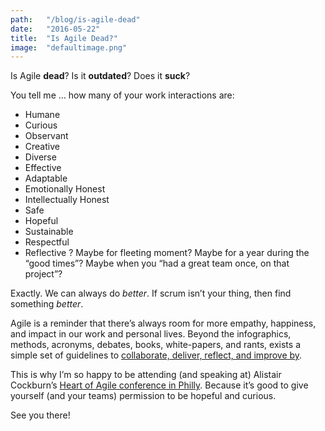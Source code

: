 ```yaml
---
path:	"/blog/is-agile-dead"
date:	"2016-05-22"
title:	"Is Agile Dead?"
image:	"defaultimage.png"
---
```


Is Agile **dead**? Is it **outdated**? Does it **suck**?

You tell me … how many of your work interactions are:

* Humane
* Curious
* Observant
* Creative
* Diverse
* Effective
* Adaptable
* Emotionally Honest
* Intellectually Honest
* Safe
* Hopeful
* Sustainable
* Respectful
* Reflective ?
Maybe for fleeting moment? Maybe for a year during the “good times”? Maybe when you “had a great team once, on that project”?

Exactly. We can always do *better*. If scrum isn’t your thing, then find something *better*.

Agile is a reminder that there’s always room for more empathy, happiness, and impact in our work and personal lives. Beyond the infographics, methods, acronyms, debates, books, white-papers, and rants, exists a simple set of guidelines to [collaborate, deliver, reflect, and improve by](http://alistair.cockburn.us/Rediscovering+the+Heart+of+Agile).

This is why I’m so happy to be attending (and speaking at) Alistair Cockburn’s [Heart of Agile conference in Philly](http://heartofagile.com/heart-of-agile-philadelphia/). Because it’s good to give yourself (and your teams) permission to be hopeful and curious.

See you there!

